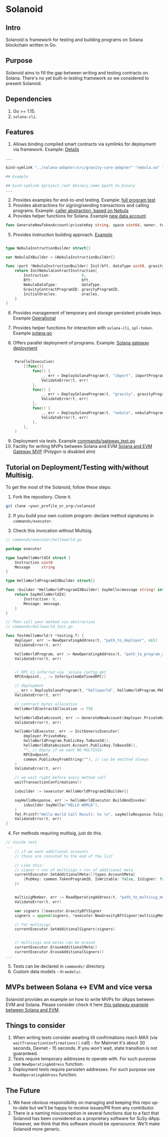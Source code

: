 

# Solanoid

## Intro

Solanoid is framework for testing and building programs on Solana blockchain written in Go.

## Purpose

Solanoid aims to fill the gap between writing and testing contracts on Solana. There's no yet built-in testing framework so we considered to present Solanoid.

## Dependencies

1. Go >= 1.15.
2. `solana-cli`.

## Features

1. Allows binding compiled smart contracts via symlinks for deployment via framework. Example: [Details](bind-symlink.sh)

```bash
...

bind-symlink "../solana-adapter/src/gravity-core-adapter" "nebula.so" "nebula/target/deploy/solana_nebula_contract.so"

## Example

## bind-symlink $project_root $binary_name $path_to_binary
...
```

2. Provides examples for end-to-end testing. Example: [full program test](commands/flow_test.go)
3. Provides abstractions for signing/sending transactions and calling programs. Example: [caller abstraction, based on Nebula](commands/executor/nebula.go#L361) 
4. Provides helper functions for Solana. Example [new data account](commands/new_data_account.go#L224)

```go
func GenerateNewTokenAccount(privateKey string, space uint64, owner, tokenMint common.PublicKey, clientEndpoint string, seeds string) (*models.CommandResponse, error) 
```
5. Provides instruction building approach. [Example](commands/executor/ib_port.go)

```go

type NebulaInstructionBuilder struct{}

var NebulaIXBuilder = &NebulaInstructionBuilder{}

func (port *NebulaInstructionBuilder) Init(bft, dataType uint8, gravityProgramID common.PublicKey, oracles []byte) interface{} {
	return InitNebulaContractInstruction{
		Instruction:              0,
		Bft:                      bft,
		NebulaDataType:           dataType,
		GravityContractProgramID: gravityProgramID,
		InitialOracles:           oracles,
	}
}

```
6. Provides management of temporary and storage persistent private keys. Example [Operational](commands/operational.go)
7. Provides helper functions for interaction with `solana-cli`, `spl-token`. Example [solana.go](commands/solana.go)

8. Offers parallel deployment of programs. Example: [Solana gateway deployment](commands/flow_test.go#L114)
```go

	ParallelExecution(
		[]func(){
			func() {
				_, err = DeploySolanaProgram(t, "ibport", ibportProgram.PKPath, consulsList.List[0].PKPath, "../binaries/ibport.so")
				ValidateError(t, err)
			},
			func() {
				_, err = DeploySolanaProgram(t, "gravity", gravityProgram.PKPath, consulsList.List[1].PKPath, "../binaries/gravity.so")
				ValidateError(t, err)
			},
			func() {
				_, err = DeploySolanaProgram(t, "nebula", nebulaProgram.PKPath, consulsList.List[2].PKPath, "../binaries/nebula.so")
				ValidateError(t, err)
			},
		},
	)
```

9. Deployment via tests. Example [commands/gateway_test.go](commands/gateway_test.go#L14)
10. Facility for writing MVPs between Solana and EVM [Solana and EVM Gateway MVP](commands/mvp/gateway_mvp_test.go) (Polygon is disabled atm)

## Tutorial on Deployment/Testing with/without Multisig.

To get the most of the Solanoid, follow these steps:

1. Fork the repository. Clone it.

```bash
git clone <your_profile_or_org>/solanoid
```

2. If you build your own custom program: declare method signatures in `commands/executor`.

3. Check this invocation without Multisig.

```go
// commands/executor/helloworld.go

package executor

type SayHelloWorldIX struct {
	Instruction uint8
	Message     string
}

type HelloWorldProgramIXBuilder struct{}

func (builder *HelloWorldProgramIXBuilder) SayHello(message string) interface{} {
	return SayHelloWorldIX{
		Instruction: 0,
		Message: message,
	}
}

// Then call your method via abstraction
// commands/helloworld_test.go

func TestHelloWorld(t *testing.T) {
	deployer, err := NewOperatingAddress(t, "path_to_deployer", nil)
	ValidateError(t, err)

	helloWorldProgram, err := NewOperatingAddress(t, "path_to_program_address", nil)
	ValidateError(t, err)


	// RPC is inferred via `solana config get`
	RPCEndpoint, _ := InferSystemDefinedRPC()

	// deployment
	_, err = DeploySolanaProgram(t, "helloworld", helloWorldProgram.PKPath, deployer.PKPath, "path_to_program_binary")
	ValidateError(t, err)

	// contract bytes allocation
	HelloWorldContractAllocation := 750

	helloWorldDataAccount, err := GenerateNewAccount(deployer.PrivateKey, HelloWorldContractAllocation, helloWorldProgram.PublicKey.ToBase58(), RPCEndpoint)
	ValidateError(t, err)

	helloWorldExecutor, err := InitGenericExecutor(
		deployer.PrivateKey,
		helloWorldProgram.PublicKey.ToBase58(),
		helloWorldDataAccount.Account.PublicKey.ToBase58(),
		"", // Empty if we want NO MULTISIG
		RPCEndpoint,
		common.PublicKeyFromString(""), // can be omitted always
	)
	ValidateError(t, err)

	// we wait right before every method call
	waitTransactionConfirmations()

	ixbuilder := &executor.HelloWorldProgramIXBuilder{}

	sayHelloResponse, err := helloWorldExecutor.BuildAndInvoke(
		ixbuilder.SayHello("HELLO WORLD"),
	)
	fmt.Printf("Hello World Call Result: %v \n", sayHelloResponse.TxSignature)
	ValidateError(t, err)
}
```
4. For methods requiring multisig, just do this.


```go
// inside test
... 
	// if we want additional accounts
	// those are concated to the end of the list

	// Like this:
	// signer + <n> of multisigs + <n> of additional meta
	currentExecutor.SetAdditionalMeta([]types.AccountMeta{
		{PubKey: common.TokenProgramID, IsWritable: false, IsSigner: false},
	})


	multisigMember, err := ReadOperatingAddress(t, "path_to_multisig_member")
	ValidateError(t, err)

	var signers []executor.GravityBftSigner
	signers = append(signers, *executor.NewGravityBftSigner(multisigMember.PrivateKey))

	// For multisigs
	currentExecutor.SetAdditionalSigners(signers)


	// multisigs and metas can be erased
	currentExecutor.EraseAdditionalMeta()
	currentExecutor.EraseAdditionalSigners()
...
```
5. Tests can be declared in `commands/` directory.
6. Custom data models - in `models/`.


## MVPs between Solana <-> EVM and vice versa

<!-- 1. You need to repeat same steps mentioned in Testing/Deployment tutorial. -->
Solanoid provides an example on how to write MVPs for dApps between EVM and Solana. Please consider check it here [this gateway example between Solana and EVM](commands/mvp/gateway_mvp_test.go).

## Things to consider

1. When writing tests consider awaiting till confirmations reach MAX (via `	waitTransactionConfirmations()` call) - for Mainnet it's about 30 seconds, Devnet - 15 seconds. If you won't wait, state transition is not guaranteed. 
2. Tests require temporary addresses to operate with. For such purpose use `NewOperatingAddress` function.
3. Deployment tests require persisten addresses. For such purpose use `ReadOperatingAddress` function.


## The Future

1. We have obvious responsibility on managing and keeping this repo up-to-date but we'll be happy to receive issues/PR from any contributor.
2. There is a naming misconception in several functions due to a fact that Solanoid has been considered as a proprietary software for SuSy dApp. However, we think that this software should be opensource. We'll make Solanoid more generic.